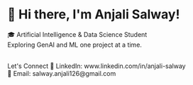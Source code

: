 # 👋 Hi there, I'm Anjali Salway!

🎓 Artificial Intelligence & Data Science Student
</br>
Exploring GenAI and ML one project at a time.

</br>
Let's Connect
🔗 LinkedIn: www.linkedin.com/in/anjali-salway  
</br>
📧 Email: salway.anjali126@gmail.com  


